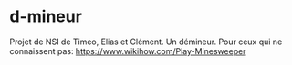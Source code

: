 # d-mineur
Projet de NSI de Timeo, Elias et Clément. Un démineur.
Pour ceux qui ne connaissent pas: https://www.wikihow.com/Play-Minesweeper
